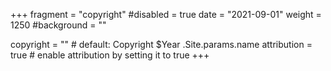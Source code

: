 +++
fragment = "copyright"
#disabled = true
date = "2021-09-01"
weight = 1250
#background = ""

copyright = "" # default: Copyright $Year .Site.params.name
attribution = true # enable attribution by setting it to true
+++
